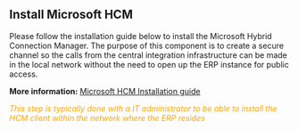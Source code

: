## Install Microsoft HCM
Please follow the installation guide below to install the Microsoft Hybrid Connection Manager. The purpose of this component is to create a secure channel so the calls from the central integration infrastructure can be made in the local network without the need to open up the ERP instance for public access.

**More information:** [Microsoft HCM Installation guide](https://success.mediusflow.com/documentation/cts-documentation/Cloud-Connectors/General/Microsoft_HCM/ "Microsoft Hybrid Connection Manager - Installation Guide")

<span style="color:orange">*This step is typically done with a IT administrator to be able to install the HCM client within the network where the ERP resides*</span>



